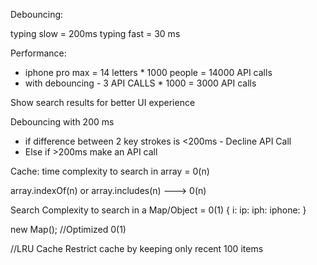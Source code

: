 Debouncing:

typing slow = 200ms
typing fast = 30 ms

Performance:
 - iphone pro max = 14 letters * 1000 people = 14000 API calls
 - with debouncing - 3 API CALLS * 1000 = 3000 API calls

 Show search results for better UI experience

 Debouncing with 200 ms
   - if difference between 2 key strokes is <200ms - Decline API Call
   - Else if >200ms make an API call



Cache: 
time complexity to search in array = 0(n)

array.indexOf(n) or array.includes(n) ---> 0(n)

Search Complexity to search in a Map/Object = 0(1)
{
    i:
    ip:
    iph:
    iphone:
}

new Map(); //Optimized 0(1)


//LRU Cache
Restrict cache by keeping only recent 100 items


